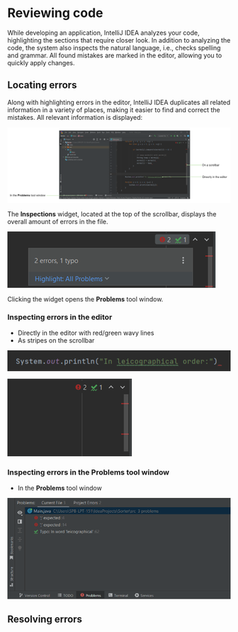# Reviewing code

While developing an application, IntelliJ IDEA analyzes your code, highlighting the sections that require closer look. In addition to analyzing the code, the system also inspects the natural language, i.e., checks spelling and grammar. All found mistakes are marked in the editor, allowing you to quickly apply changes.

## Locating errors

Along with highlighting errors in the editor, IntelliJ IDEA duplicates all related information in a variety of places, making it easier to find and correct the mistakes. All relevant information is displayed:

![errors overview](https://github.com/EPprivate/private_repo/blob/main/images/errors%20overview.png?raw=true)

The **Inspections** widget, located at the top of the scrollbar, displays the overall amount of errors in the file.

![inspections widget](https://github.com/EPprivate/private_repo/blob/main/images/inspections%20widget.png?raw=true)

Clicking the widget opens the **Problems** tool window.

### Inspecting errors in the editor

- Directly in the editor with red/green wavy lines
- As stripes on the scrollbar

![errors as wavy lines](https://github.com/EPprivate/private_repo/blob/main/images/errors%20as%20wavy%20lines.png?raw=true)

![stripes on a scroll bar](https://github.com/EPprivate/private_repo/blob/main/images/stripes%20on%20a%20scroll%20bar.png?raw=true)

### Inspecting errors in the Problems tool window

- In the **Problems** tool window

![problems tab](https://github.com/EPprivate/private_repo/blob/main/images/problems%20tab.png?raw=true)

## Resolving errors


